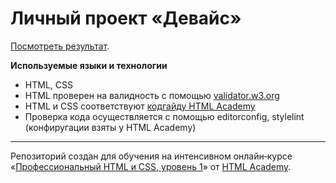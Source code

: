 # Личный проект «Девайс»
[Посмотреть результат](https://tatyanabak.github.io/HTML-Academy_device/).

**Используемые языки и технологии**
* HTML, CSS
* HTML проверен на валидность с помощью [validator.w3.org](https://validator.w3.org/)
* HTML и CSS соответствуют [кодгайду HTML Academy](https://codeguide.academy/html-css.html)
* Проверка кода осуществляется с помощью editorconfig, stylelint (конфиругации взяты у HTML Academy)

---

Репозиторий создан для обучения на интенсивном онлайн‑курсе «[Профессиональный HTML и CSS, уровень 1](https://htmlacademy.ru/intensive/htmlcss)» от [HTML Academy](https://htmlacademy.ru).
